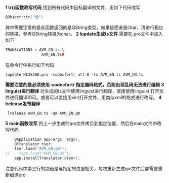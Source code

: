 **1 tr()函数改写代码**
找到所有代码中目标翻译的文件，用如下代码改写
```c++
QObject::tr("低")
```
其中需要注意的是此函数返回的是QString类型，如果接受者是char，清进行相应的转换，参考QString转换为char。
**2 lupdate生成ts文件**
需要在.pro文件中加入如下
```c++
TRANSLATIONS = AVM_CN.ts \
                AVM_EN.ts# 
```
在命令行中执行如下代码
```shell
lupdate HI3520D.pro -codecfortr utf-8 -ts AVM_EN.ts AVM_CN.ts
```
**需要注意的是必须使用-codecfortr 指定编码格式，否则出现乱码无法进行编辑**
**3 linguist进行翻译**
对生成的ts文件使用linguist进行翻译，直接使用linguist 打开文件进行翻译即可。或者可以直接用vim打开文件，用类似xml的格式进行改写。
**4 lrelease发布翻译**
```shell
 lrelease AVM_EN.ts -qm AVM_EN.qm
```
**5 main函数改写**
将上一步生成的qm文件拷贝到指定位置，然后在main文件中改写代码
```c++
    QApplication app(argc, argv);
    QTranslator tsor;
    tsor.load("AVM_EN.qm");
//    tsor.load("AVM_CN.qm");
    app.installTranslator(&tsor);
```
注意代码中第三行的路径是与指定的位置相关，每次重新生成qm文件后都需要重新编译pro





